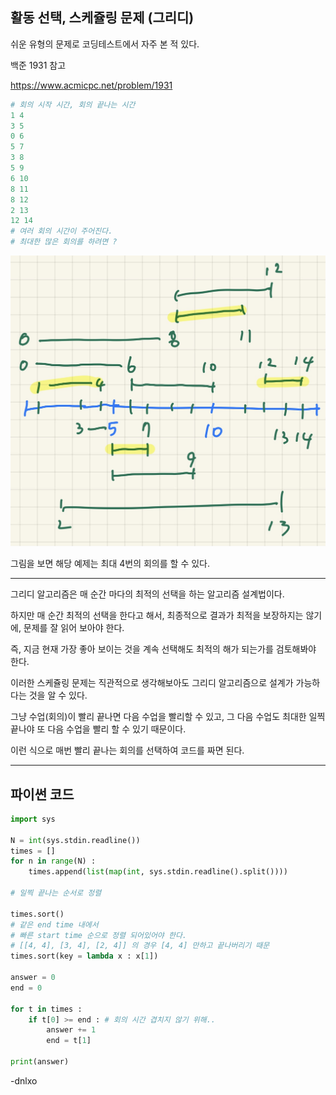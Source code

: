 ## 활동 선택, 스케쥴링 문제 (그리디)

쉬운 유형의 문제로 코딩테스트에서 자주 본 적 있다.

백준 1931 참고

https://www.acmicpc.net/problem/1931

```python
# 회의 시작 시간, 회의 끝나는 시간
1 4
3 5
0 6
5 7
3 8
5 9
6 10
8 11
8 12
2 13
12 14
# 여러 회의 시간이 주어진다.
# 최대한 많은 회의를 하려면 ?
```

![image-20210605001936345](./img/4.png)

그림을 보면 해당 예제는 최대 4번의 회의를 할 수 있다.

---

그리디 알고리즘은 매 순간 마다의 최적의 선택을 하는 알고리즘 설계법이다.

하지만 매 순간 최적의 선택을 한다고 해서, 최종적으로 결과가 최적을 보장하지는 않기에, 문제를 잘 읽어 보아야 한다.

즉, 지금 현재 가장 좋아 보이는 것을 계속 선택해도 최적의 해가 되는가를 검토해봐야 한다.

이러한 스케쥴링 문제는 직관적으로 생각해보아도 그리디 알고리즘으로 설계가 가능하다는 것을 알 수 있다.

그냥 수업(회의)이 빨리 끝나면 다음 수업을 빨리할 수 있고, 그 다음 수업도 최대한 일찍 끝나야 또 다음 수업을 빨리 할 수 있기 때문이다.

이런 식으로 매번 빨리 끝나는 회의를 선택하여 코드를 짜면 된다.

---

## 파이썬 코드

```python
import sys

N = int(sys.stdin.readline())
times = []
for n in range(N) :
    times.append(list(map(int, sys.stdin.readline().split())))

# 일찍 끝나는 순서로 정렬

times.sort()
# 같은 end time 내에서
# 빠른 start time 순으로 정렬 되어있어야 한다.
# [[4, 4], [3, 4], [2, 4]] 의 경우 [4, 4] 만하고 끝나버리기 때문
times.sort(key = lambda x : x[1])

answer = 0
end = 0

for t in times :
    if t[0] >= end : # 회의 시간 겹치지 않기 위해..
        answer += 1
        end = t[1]

print(answer)
```

-dnlxo